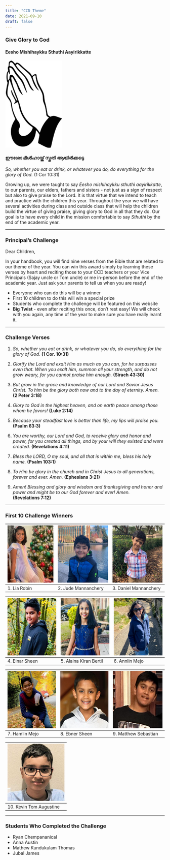 ```yaml
---
title: "CCD Theme"
date: 2021-09-10
draft: false
---
```


### **Give Glory to God**

#### Eesho Mishihaykku Sthuthi Aayirikkatte

<img src="/img/sthuthi.jpg" width="180" width="100%" height="auto">
<p></p>

#### ഈശോ മിശിഹായ്ക്ക് സ്തുതി ആയിരിക്കട്ടെ

*So, whether you eat or drink, or whatever you do, do everything for the glory of God.* (1 Cor 10:31)

Growing up, we were taught to say *Eesho mishihaykku sthuthi aayirikkatte*, to our parents, our elders, fathers and sisters - not just as a sign of respect but also to give praise to the Lord. It is that virtue that we intend to teach and practice with the children this year. Throughout the year we will have several activities during class and outside class that will help the children build the virtue of giving praise, giving glory to God in all that they do. Our goal is to have every child in the mission comfortable to say *Sthuthi* by the end of the academic year.

---
###  Principal’s Challenge

Dear Children,

In your handbook, you will find nine verses from the Bible that are related to our theme of the year. You can win this award simply by learning these verses by heart and reciting those to your CCD teachers or your Vice Principals (Sajay uncle or Tom uncle) or me in-person before the end of the academic year. Just ask your parents to tell us when you are ready!
 
* Everyone who can do this will be a winner
* First 10 children to do this will win a special prize
* Students who complete the challenge will be featured on this website
* **Big Twist** - even after reciting this once, don’t rest easy! We will check with you again, any time of the year to make sure you have really learnt it. 

---

### Challenge Verses

1. *So, whether you eat or drink, or whatever you do, do everything for the glory of God.*
**(1 Cor. 10:31)**

2. *Glorify the Lord and exalt Him as much as you can, for he surpasses even that.*
*When you exalt him, summon all your strength, and do not grow weary, for you cannot praise him enough.*
**(Sirach 43:30)**

3. *But grow in the grace and knowledge of our Lord and Savior Jesus Christ. To him be the glory both now and to the day of eternity. Amen.*  
**(2 Peter 3:18)**

4. *Glory to God in the highest heaven,*
*and on earth peace among those whom he favors!*
**(Luke 2:14)**

5. *Because your steadfast love is better than life, my lips will praise you.*
**(Psalm 63:3)**

6. *You are worthy, our Lord and God, to receive glory and honor and power,*
*for you created all things, and by your will they existed and were created.*
**(Revelations 4:11)**

7. *Bless the LORD, O my soul, and all that is within me, bless his holy name.*
**(Psalm 103:1)**

8. *To Him be glory in the church and in Christ Jesus to all generations, forever and ever. Amen.*
**(Ephesians 3:21)**

9. *Amen! Blessing and glory and wisdom and thanksgiving and honor and power and might be to our God forever and ever! Amen.*  
**(Revelations 7:12)**

---

### First 10 Challenge Winners

| <img src="/img/PrincipleChallengeWinners/IMG-20240104-WA0004 (1).jpg" width="180" width="100%" height="180"> |<img src="/img/PrincipleChallengeWinners/IMG-20240121-WA0010 (1).jpg" width="180" width="100%" height="180">|<img src="/img/PrincipleChallengeWinners/IMG-20240121-WA0011 (1).jpg" width="180" width="100%" height="180"> |
| ------------- | ------------- | ------------- |
| 1. Lia Robin |  2. Jude Mannanchery |  3. Daniel Mannanchery |

| <img src="/img/PrincipleChallengeWinners/Ainer 4.jpg" width="180" width="100%" height="180"> | <img src="/img/PrincipleChallengeWinners/WA0013 5(1).jpg" width="180" width="100%" height="180"> | <img src="/img/PrincipleChallengeWinners/Annlin 6.jpg" width="180" width="100%" height="180"> |
| ------------- | ------------- | ------------- |
| 4. Einar Sheen | 5. Alaina Kiran Bertil | 6. Annlin Mejo |

| <img src="/img/PrincipleChallengeWinners/Hamlin 7.jpg" width="180" width="100%" height="180"> | <img src="/img/PrincipleChallengeWinners/Ebner.jpg" width="180" width="100%" height="180"> | <img src="/img/PrincipleChallengeWinners/Matthew.jpg" width="180" width="100%" height="180"> |
| ------------- | ------------- | ------------- |
| 7. Hamlin Mejo | 8. Ebner Sheen | 9. Matthew Sebastian |

| <img src="/img/PrincipleChallengeWinners/Kevin.jpg" width="180" width="100%" height="180"> |
| ------------- |
| 10. Kevin Tom Augustine |

---

### Students Who Completed the Challenge

* Ryan Chempananical 
* Anna Austin
* Mathew Kundukulam Thomas
* Jubal James
